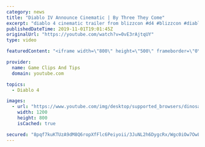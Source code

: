 ```yaml
---
category: news
title: "Diablo IV Announce Cinematic | By Three They Come"
excerpt: "diablo 4 cinematic trailer from blizzcon #d4 #blizzcon #diablo."
publishedDateTime: 2019-11-01T19:01:45Z
originalUrl: "https://youtube.com/watch?v=0vE3rAjtqUY"
type: video

featuredContent: "<iframe width=\"800\" height=\"500\" frameborder=\"0\" src=\"https://www.youtube.com/embed/0vE3rAjtqUY\" allow=\"accelerometer; autoplay; encrypted-media; gyroscope; picture-in-picture\" allowfullscreen></iframe>"

provider:
  name: Game Clips And Tips
  domain: youtube.com

topics:
  - Diablo 4

images:
  - url: "https://www.youtube.com/img/desktop/supported_browsers/dinosaur.png"
    width: 1200
    height: 800
    isCached: true

secured: "8pqf7kuKTUzA9dM8Q6ropXfFlc6Peiyoii/3JuNL2h6DygcRx/Wgc0iOw7OwLOO9Aj/hM8wlFbIBskdY1e2MSnpyvlucxkrkGaqzeS4T1yzyWrv/wCMTh1eFX5juR9CDj6PPkTwtp0WuFZXeNOeZ6rA3Y5357gzuAJdDL1P4Y3mXhERNqIM0kCjA3ncCIPbzKoMs2YAnVzho8XZJHoCWHCVBk61PSErmZTJhjQiPNpaiHxRfiU8K5VEUsaobvcP4jww6s/Uoqor/iN9hSm7qu8FUa9GHmOxftTneE+OVIY7fl5QmL7Ubre8iCWcCMXVglKxJjvYQ1Xln3SWs3xhu1Hc7DBu6uHs7EeCubKHWpW1k3Z9/ux3ZoHy4ZPYlFz1cDy6KLS6pC3nCV4EebYfLJw==;ZASDwOEPpXP1/WnVVfS+Aw=="
---
```


